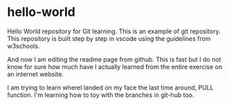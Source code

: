 # hello-world
Hello World repository for Git learning.
This is an example of git repository.
This repository is built step by step in vscode using the guidelines from w3schools.

And now I am editing the readme page from github.
This is fast but I do not know for sure how much have I actually learned from the entire exercise on an internet website.

I am trying to learn whereI landed on my face the last time around, PULL function.
I'm learning how to toy with the branches in git-hub too.
